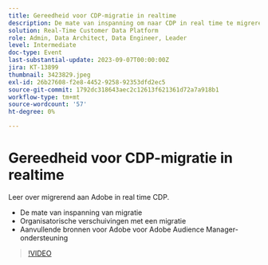 ```yaml
---
title: Gereedheid voor CDP-migratie in realtime
description: De mate van inspanning om naar CDP in real time te migreren, organisatorische verschuivingen met een beweging, en extra Middelen van de Adobe voor de Steun van Adobe Audience Manager
solution: Real-Time Customer Data Platform
role: Admin, Data Architect, Data Engineer, Leader
level: Intermediate
doc-type: Event
last-substantial-update: 2023-09-07T00:00:00Z
jira: KT-13899
thumbnail: 3423829.jpeg
exl-id: 26b27608-f2e8-4452-9258-92353dfd2ec5
source-git-commit: 1792dc318643aec2c12613f621361d72a7a918b1
workflow-type: tm+mt
source-wordcount: '57'
ht-degree: 0%

---
```


# Gereedheid voor CDP-migratie in realtime

Leer over migrerend aan Adobe in real time CDP.

* De mate van inspanning van migratie
* Organisatorische verschuivingen met een migratie
* Aanvullende bronnen voor Adobe voor Adobe Audience Manager-ondersteuning


>[!VIDEO](https://video.tv.adobe.com/v/3423829/?learn=on)
